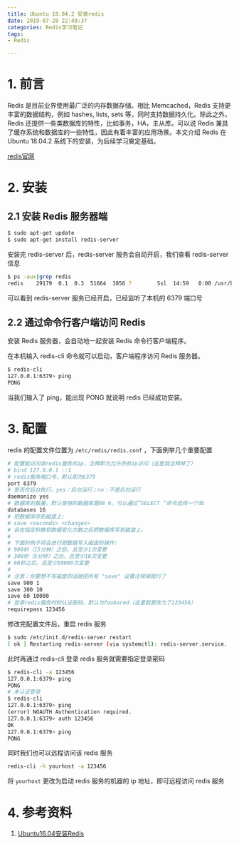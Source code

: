 ```yaml
---
title: Ubuntu 18.04.2 安装redis
date: 2019-07-28 22:49:37
categories: Redis学习笔记
tags:
- Redis

---
```


# 1. 前言

Redis 是目前业界使用最广泛的内存数据存储。相比 Memcached，Redis 支持更丰富的数据结构，例如 hashes, lists, sets 等，同时支持数据持久化。除此之外，Redis 还提供一些类数据库的特性，比如事务，HA，主从库。可以说 Redis 兼具了缓存系统和数据库的一些特性，因此有着丰富的应用场景。本文介绍 Redis 在Ubuntu 18.04.2 系统下的安装，为后续学习奠定基础。

[redis官网](https://redis.io/)

<!--more-->

# 2. 安装

## 2.1 安装 Redis 服务器端

```sh
$ sudo apt-get update
$ sudo apt-get install redis-server
```

安装完 redis-server 后，redis-server 服务会自动开启，我们查看 redis-server 信息

```sh
$ ps -aux|grep redis
redis    29179  0.1  0.3  51664  3856 ?        Ssl  14:59   0:00 /usr/bin/redis-server 127.0.0.1:6379
```

可以看到 redis-server 服务已经开启，已经监听了本机的 6379 端口号

## 2.2 通过命令行客户端访问 Redis

安装 Redis 服务器，会自动地一起安装 Redis 命令行客户端程序。

在本机输入 redis-cli 命令就可以启动，客户端程序访问 Redis 服务器。

```sh
$ redis-cli
127.0.0.1:6379> ping
PONG
```

当我们输入了 ping，能出现 PONG 就说明 redis 已经成功安装。

# 3. 配置

redis 的配置文件位置为 `/etc/redis/redis.conf` ，下面例举几个重要配置

```sh
# 配置能访问该redis服务的ip，注释即为允许所有ip访问（这里我注释掉了）
# bind 127.0.0.1 ::1
# redis服务端口号，默认即为6379
port 6379
# 是否在后台执行，yes：后台运行；no：不是后台运行
daemonize yes
# 数据库的数量，默认使用的数据库是DB 0。可以通过”SELECT “命令选择一个db
databases 16
# 把数据库存到磁盘上: 
# save <seconds> <changes> 
# 会在指定秒数和数据变化次数之后把数据库写到磁盘上。 
# 
# 下面的例子将会进行把数据写入磁盘的操作: 
# 900秒（15分钟）之后，且至少1次变更 
# 300秒（5分钟）之后，且至少10次变更 
# 60秒之后，且至少10000次变更 
# 
# 注意：你要想不写磁盘的话就把所有 "save" 设置注释掉就行了
save 900 1 
save 300 10 
save 60 10000
# 登录redis服务时的认证密码，默认为foobared（这里我更改为了123456）
requirepass 123456 
```

修改完配置文件后，重启 redis 服务

```sh
$ sudo /etc/init.d/redis-server restart
[ ok ] Restarting redis-server (via systemctl): redis-server.service.
```

此时再通过 redis-cli 登录 redis 服务就需要指定登录密码

```sh
$ redis-cli -a 123456
127.0.0.1:6379> ping
PONG
# 未认证登录
$ redis-cli
127.0.0.1:6379> ping
(error) NOAUTH Authentication required.
127.0.0.1:6379> auth 123456
OK
127.0.0.1:6379> ping
PONG
```

同时我们也可以远程访问该 redis 服务

```sh
redis-cli -h yourhost -a 123456
```

将 `yourhost` 更改为启动 redis 服务的机器的 ip 地址，即可远程访问 redis 服务

# 4. 参考资料

1. [Ubuntu16.04安装Redis](https://www.cnblogs.com/zongfa/p/7808807.html)